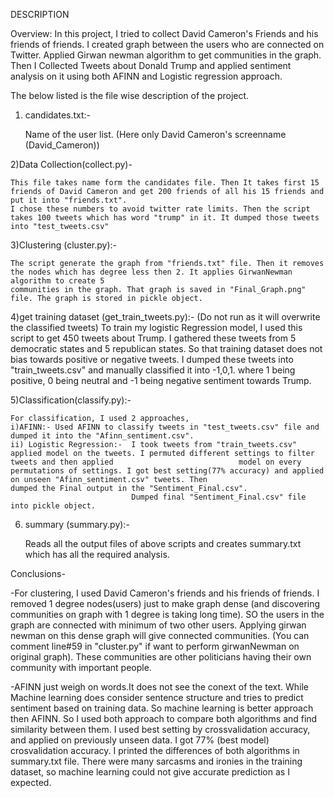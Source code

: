 DESCRIPTION

Overview: In this project, I tried to collect David Cameron's Friends and his friends of friends. I created graph between the users who are connected
on Twitter. Applied Girwan newman algorithm to get communities in the graph. Then I Collected Tweets about Donald Trump and applied sentiment analysis on it using
both AFINN and Logistic regression approach.

The below listed is the file wise description of the project.

1) candidates.txt:- 

	Name of the user list. (Here only David Cameron's screenname (David_Cameron))

2)Data Collection(collect.py)-

	This file takes name form the candidates file. Then It takes first 15 friends of David Cameron and get 200 friends of all his 15 friends and put it into "friends.txt".
	I chose these numbers to avoid twitter rate limits. Then the script takes 100 tweets which has word "trump" in it. It dumped those tweets into "test_tweets.csv"

3)Clustering (cluster.py):-

	The script generate the graph from "friends.txt" file. Then it removes the nodes which has degree less then 2. It applies GirwanNewman algorithm to create 5
	communities in the graph. That graph is saved in "Final_Graph.png" file. The graph is stored in pickle object.

4)get training dataset (get_train_tweets.py):- (Do not run as it will overwrite the classified tweets)
	To train my logistic Regression model, I used this script to get 450 tweets about Trump. I gathered these tweets from 5 democratic states and 5 republican states.
	So that training dataset does not bias towards positive or negative tweets. I dumped these tweets into "train_tweets.csv" and manually classified it into -1,0,1. where 1 being positive, 0 being neutral and -1 being negative sentiment towards Trump.

5)Classification(classify.py):-

	For classification, I used 2 approaches,
	i)AFINN:- Used AFINN to classify tweets in "test_tweets.csv" file and dumped it into the "Afinn_sentiment.csv".
	ii) Logistic Regression:-  I took tweets from "train_tweets.csv" applied model on the tweets. I permuted different settings to filter tweets and then applied 							 model on every permutations of settings. I got best setting(77% accuracy) and applied on unseen "Afinn_sentiment.csv" tweets. Then 						   dumped the Final output in the "Sentiment_Final.csv".
							   Dumped final "Sentiment_Final.csv" file into pickle object.
	
6) summary (summary.py):- 
	
	Reads all the output files of above scripts and creates summary.txt which has all the required analysis.	

	
Conclusions-

-For clustering, I used David Cameron's friends and his friends of friends. I removed 1 degree nodes(users) just to make graph dense (and discovering communities 
 on graph with 1 degree is taking long time). SO the users in the graph are connected with minimum of two other users. Applying girwan newman on this dense graph will give connected communities. (You can comment line#59 in "cluster.py" if want to perform girwanNewman on original graph). These communities are other politicians having their own community with important people.

-AFINN just weigh on words.It does not see the conext of the text. While Machine learning does consider sentence structure and tries to predict sentiment based 
 on training data. So machine learning is better approach then AFINN. So I used both approach to compare both algorithms and find similarity between them. I used
 best setting by crossvalidation accuracy, and applied on previously unseen data. I got 77% (best model) crosvalidation accuracy. I printed the differences of both algorithms in summary.txt file. There were many sarcasms and ironies in the training dataset, so machine learning could not give accurate prediction as I expected.